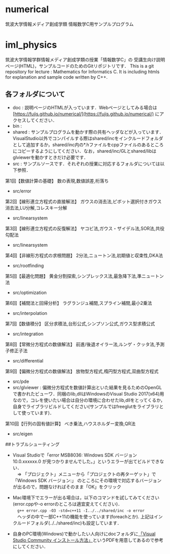 # numerical
筑波大学情報メディア創成学類 情報数学C用サンプルプログラム

# iml_physics
筑波大学情報学群情報メディア創成学類の授業「情報数学C」の
受講生向け説明ページ(HTML)，サンプルコードのためのGitリポジトリです．
This is a git repository for lecture : Mathematics for Informatics C. 
It is including htmls for explanation and sample code written by C++. 

## 各フォルダについて
- doc : 説明ページのHTMLが入っています．Webページとしてみる場合は [https://fujis.github.io/numerical/](https://fujis.github.io/numerical/) にアクセスしてください．
- bin :
- shared : サンプルプログラムを動かす際の共有ヘッダなどが入っています．VisualStudio以外でコンパイルする際はshared/incをインクルードフォルダとして追加するか，shared/inc内の*.hファイルをcppファイルのあるところにコピーするようにしてください．なお，shared/inc/GLとshared/libはglviewerを動かすときだけ必要です．
- src : サンプルソースです．それぞれの授業に対応するフォルダについては以下参照．

第1回【数値計算の基礎】 数の表現,数値誤差,桁落ち
  - src/error 

第2回【線形連立方程式の直接解法】 ガウスの消去法,ピボット選択付きガウス消去法,LU分解,コレスキー分解
  - src/linearsystem
  
第3回【線形連立方程式の反復解法】 ヤコビ法,ガウス・ザイデル法,SOR法,共役勾配法
  - src/linearsystem

第4回【非線形方程式の求根問題】 2分法,ニュートン法,初期値と収束性,DKA法
  - src/rootfinding

第5回【最適化問題】 黄金分割探索,シンプレックス法,最急降下法,準ニュートン法
  - src/optimization

第6回【補間法と回帰分析】 ラグランジュ補間,スプライン補間,最小2乗法
  - src/interpolation

第7回【数値積分】 区分求積法,台形公式,シンプソン公式,ガウス型求積公式
  - src/integration

第8回【常微分方程式の数値解法】 前進/後退オイラー法,ルンゲ・クッタ法,予測子修正子法
  - src/differential

第9回【偏微分方程式の数値解法】 放物型方程式,楕円型方程式,双曲型方程式
  - src/pde
  - src/glviewer : 偏微分方程式を数値計算出といた結果を見るためのOpenGLで書かれたビューワ．同梱のlib,dllはWindowsのVisual Studio 2017(x64)用なので，コレを使いたい場合は自分の環境に合わせたlib,dllをとってくるか，自身でライブラリビルドしてください(サンプルではfreeglutをライブラリとして使っています)．

第10回【行列の固有値計算】 べき乗法,ハウスホルダー変換,QR法
  - src/eigen


##トラブルシューティング
 - Visual Studioで「error MSB8036: Windows SDK バージョン 10.0.xxxxxx.0 が見つかりませんでした。」というエラーが出てビルドできない．  
　⇒ 「プロジェクト」メニューから「プロジェクトの再ターゲット」で「Windows SDK バージョン:」 のところにその環境で対応するバージョンが出るので，問題なければそのまま「OK」をクリック

 - Mac環境下でエラーが出る場合は，以下のコマンドを試してみてください(error.cppや-o errorのところは適宜変えてください)．  
　`g++ error.cpp -O3 -std=c++11 -I../../shared/inc -o error`  
　ヘッダの中で一部C++11の機能を使っています(foreachとか). 上記はインクルードフォルダ(../../shared/inc)も設定しています．
 
 - 自身のPC環境(Windows)で動かしたい人向けにdocフォルダに[「Visual Studio Community インストール方法」](https://github.com/fujis/numerical/blob/master/doc/how_to_install_vscommunity_win.pdf)というPDFを用意してあるので参考にしてください．
